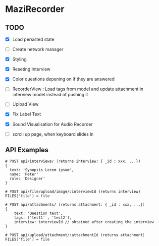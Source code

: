 # MaziRecorder

## TODO

* [x] Load persisted state
* [ ] Create network manager
* [x] Styling
* [x] Reseting Interview
* [x] Color questions depening on if they are answered
* [ ] RecorderView : Load tags from model and update attachment in interview model instead of pushing it
* [ ] Upload View
* [x] Fix Label Text
* [x] Sound Visualisation for Audio Recorder
* [ ] scroll up page, when keyboard slides in



## API Examples

```
# POST api/interviews/ (returns interview: { _id : xxx, ...})
{
  text: 'Synopsis Lorem ipsum',
  name: 'Peter'
  role: 'Designer'
}

# POST api/file/upload/image/:interviewId (returns interview)
FILES['file'] = file

# POST api/attachments/ (returns attachment: { _id : xxx, ...})
{
	text: 'Question text',
	tags: ['test1' , 'test2'],
	interview: interviewId // obtained after creating the interview
}

# POST api/upload/attachment/:attachmentId (returns attachment)
FILES['file'] = file

```
